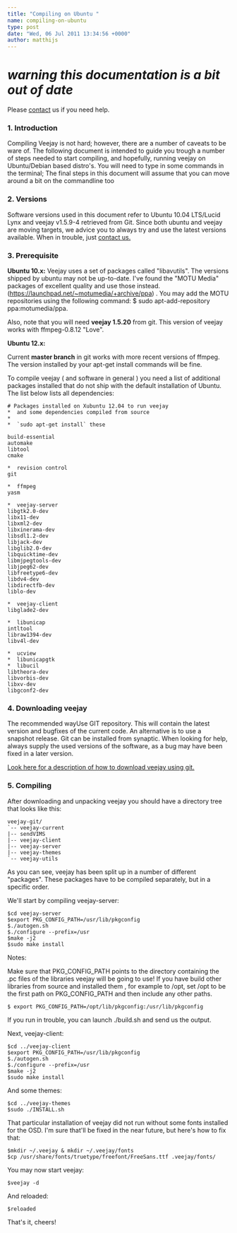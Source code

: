 ```yaml
---
title: "Compiling on Ubuntu "
name: compiling-on-ubuntu
type: post
date: "Wed, 06 Jul 2011 13:34:56 +0000"
author: matthijs
---
```


# *warning this documentation is a bit out of date*

Please [contact](/contact) us if you need help.


### 1. Introduction  
Compiling Veejay is not hard; however, there are a number of caveats to be ware of. The following document is intended to guide you trough a number of steps needed to start compiling, and hopefully, running veejay on Ubuntu/Debian based distro's. You will need to type in some commands in the terminal; The final steps in this document will assume that you can move around a bit on the commandline too  


### 2. Versions  
Software versions used in this document refer to Ubuntu 10.04 LTS/Lucid Lynx and veejay v1.5.9-4 retrieved from Git. Since both ubuntu and veejay are moving targets, we advice you to always try and use the latest versions available. When in trouble, just [contact us.](http://groups.google.com/group/veejay-discussion?hl=en)  


### 3. Prerequisite  
**Ubuntu 10.x:** Veejay uses a set of packages called "libavutils". The versions shipped by ubuntu may not be up-to-date. I've found the "MOTU Media" packages of excellent quality and use those instead.(https://launchpad.net/~motumedia/+archive/ppa) . You may add the MOTU repositories using the following command: $ sudo apt-add-repository ppa:motumedia/ppa.  

Also, note that you will need **veejay 1.5.20** from git. This version of veejay works with ffmpeg-0.8.12 "Love".  

**Ubuntu 12.x:**  

Current **master branch** in git works with more recent versions of ffmpeg. The version installed by your apt-get install commands will be fine.  

To compile veejay ( and software in general ) you need a list of additional packages installed that do not ship with the default installation of Ubuntu.  
The list below lists all dependencies:  


    # Packages installed on Xubuntu 12.04 to run veejay  
    *  and some dependencies compiled from source  
    *   
    *  `sudo apt-get install` these  

    build-essential  
    automake  
    libtool  
    cmake  

    *  revision control  
    git  

    *  ffmpeg  
    yasm  

    *  veejay-server  
    libgtk2.0-dev  
    libx11-dev  
    libxml2-dev  
    libxinerama-dev  
    libsdl1.2-dev  
    libjack-dev  
    libglib2.0-dev  
    libquicktime-dev  
    libmjpegtools-dev  
    libjpeg62-dev  
    libfreetype6-dev  
    libdv4-dev  
    libdirectfb-dev  
    liblo-dev  

    *  veejay-client  
    libglade2-dev  

    *  libunicap  
    intltool  
    libraw1394-dev  
    libv4l-dev  

    *  ucview  
    *  libunicapgtk  
    *  libucil  
    libtheora-dev  
    libvorbis-dev  
    libxv-dev  
    libgconf2-dev


### 4. Downloading veejay  
<span class="c1">The recommended way</span>Use GIT repository. This will contain the latest version and bugfixes of the current code. An alternative is to use a snapshot release. Git can be installed from synaptic. When looking for help, always supply the used versions of the software, as a bug may have been fixed in a later version.  

[Look here for a description of how to download veejay using git.](http://www.veejayhq.net/download-2/)  


### 5. Compiling  
After downloading and unpacking veejay you should have a directory tree that looks like this:  


    veejay-git/  
    `-- veejay-current  
    |-- sendVIMS  
    |-- veejay-client  
    |-- veejay-server  
    |-- veejay-themes  
    `-- veejay-utils

As you can see, veejay has been split up in a number of different "packages". These packages have to be compiled separately, but in a specific order.  

We'll start by compiling veejay-server:  


    $cd veejay-server  
    $export PKG_CONFIG_PATH=/usr/lib/pkgconfig  
    $./autogen.sh  
    $./configure --prefix=/usr  
    $make -j2  
    $sudo make install

Notes:  

Make sure that PKG_CONFIG_PATH points to the directory containing the .pc files of the libraries veejay will be going to use! If you have build other libraries from source and installed them , for example to /opt, set /opt to be the first path on PKG_CONFIG_PATH and then include any other paths.  


    $ export PKG_CONFIG_PATH=/opt/lib/pkgconfig:/usr/lib/pkgconfig

If you run in trouble, you can launch ./build.sh and send us the output.  

Next, veejay-client:  


    $cd ../veejay-client  
    $export PKG_CONFIG_PATH=/usr/lib/pkgconfig  
    $./autogen.sh  
    $./configure --prefix=/usr  
    $make -j2  
    $sudo make install

And some themes:  


    $cd ../veejay-themes  
    $sudo ./INSTALL.sh

That particular installation of veejay did not run without some fonts installed for the OSD. I'm sure that'll be fixed in the near future, but here's how to fix that:  


    $mkdir ~/.veejay & mkdir ~/.veejay/fonts  
    $cp /usr/share/fonts/truetype/freefont/FreeSans.ttf .veejay/fonts/

You may now start veejay:  


    $veejay -d

And reloaded:  


    $reloaded

That's it, cheers!
